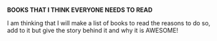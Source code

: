 **BOOKS THAT I THINK EVERYONE NEEDS TO READ**

I am thinking that I will make a list of books to read the reasons to do so, add to it but give the story behind it and why it is AWESOME!


